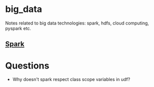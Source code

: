 # big_data
Notes related to big data technologies: spark, hdfs, cloud computing, pyspark etc.
## [Spark](#spark/spark.md)
# Questions
* Why doesn't spark respect class scope variables in udf? 
